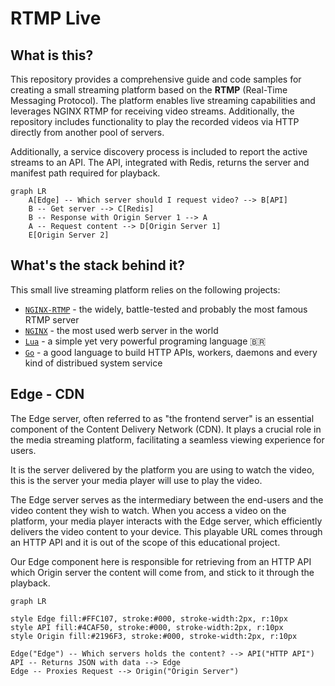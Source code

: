 # RTMP Live

## What is this?

This repository provides a comprehensive guide and code samples for creating a small streaming platform based on the **RTMP** (Real-Time Messaging Protocol). The platform enables live streaming capabilities and leverages NGINX RTMP for receiving video streams. Additionally, the repository includes functionality to play the recorded videos via HTTP directly from another pool of servers.

Additionally, a service discovery process is included to report the active streams to an API. The API, integrated with Redis, returns the server and manifest path required for playback.

```mermaid
graph LR
    A[Edge] -- Which server should I request video? --> B[API]
    B -- Get server --> C[Redis]
    B -- Response with Origin Server 1 --> A
    A -- Request content --> D[Origin Server 1]
    E[Origin Server 2]
```

## What's the stack behind it?

This small live streaming platform relies on the following projects:

* [`NGINX-RTMP`](https://github.com/arut/nginx-rtmp-module) - the widely, battle-tested and probably the most famous RTMP server
* [`NGINX`](https://www.nginx.com/) - the most used werb server in the world
* [`Lua`](https://www.lua.org/) - a simple yet very powerful programing language 🇧🇷
* [`Go`](https://go.dev/) - a good language to build HTTP APIs, workers, daemons and every kind of distribued system service

## Edge - CDN

The Edge server, often referred to as "the frontend server" is an essential component of the Content Delivery Network (CDN). It plays a crucial role in the media streaming platform, facilitating a seamless viewing experience for users.

It is the server delivered by the platform you are using to watch the video, this is the server your media player will use to play the video.

The Edge server serves as the intermediary between the end-users and the video content they wish to watch. When you access a video on the platform, your media player interacts with the Edge server, which efficiently delivers the video content to your device. This playable URL comes through an HTTP API and it is out of the scope of this educational project.

Our Edge component here is responsible for retrieving from an HTTP API which Origin server the content will come from, and stick to it through the playback.

```mermaid
graph LR

style Edge fill:#FFC107, stroke:#000, stroke-width:2px, r:10px
style API fill:#4CAF50, stroke:#000, stroke-width:2px, r:10px
style Origin fill:#2196F3, stroke:#000, stroke-width:2px, r:10px

Edge("Edge") -- Which servers holds the content? --> API("HTTP API")
API -- Returns JSON with data --> Edge
Edge -- Proxies Request --> Origin("Origin Server")
```
